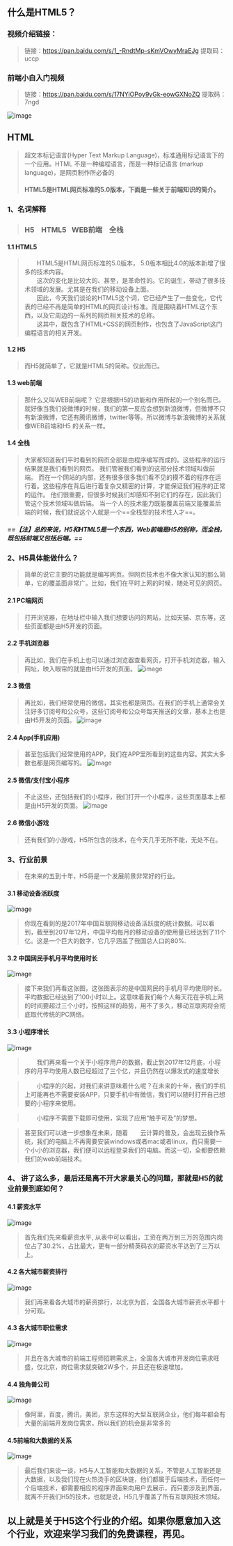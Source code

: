 ## 什么是HTML5？
### 视频介绍链接：
>链接：https://pan.baidu.com/s/1_-RndtMp-sKmVOwyMraEJg    提取码：uccp 


### 前端小白入门视频
> 链接：https://pan.baidu.com/s/17NYiOPoy9yGk-eowGXNoZQ 
提取码：7ngd 

![image](http://m.qpic.cn/psb?/V13wE8sQ0FBtUy/0IrX3l4Ub59pz0Y9YTjMW9jJSClJoXTufnDC3XEIsCg!/b/dLgAAAAAAAAA&bo=9AH3AAAAAAARBzI!&rf=viewer_4)
## HTML
> 超文本标记语言(Hyper Text Markup Language)，标准通用标记语言下的一个应用。HTML 不是一种编程语言，而是一种标记语言 (markup language)，是网页制作所必备的
>####  HTML5是HTML网页标准的5.0版本，下面是一些关于前端知识的简介。

### 1、名词解释
> ### H5 &ensp;  HTML5&ensp;   WEB前端  &ensp; 全栈

#### 1.1 HTML5
> &ensp;&ensp;&ensp;&ensp;HTML5是HTML网页标准的5.0版本，
5.0版本相比4.0的版本新增了很多的技术内容。<br/>
&ensp;&ensp;&ensp;&ensp;这次的变化是比较大的、甚至，是革命性的。它的诞生，带动了很多技术领域的发展。尤其是在我们的移动设备上面。<br/>
&ensp;&ensp;&ensp;&ensp;因此，今天我们谈论的HTML5这个词，它已经产生了一些变化，它代表的已经不再是简单的HTML的网页设计标准。而是围绕着HTML这个东西，以及它周边的一系列的网页相关技术的总称。<br/> &ensp;&ensp;&ensp;&ensp;这其中，既包含了HTML+CSS的网页制作，也包含了JavaScript这门编程语言的相关开发。

#### 1.2 H5
> 而H5就简单了，它就是HTML5的简称。仅此而已。

#### 1.3 web前端
> 那什么又叫WEB前端呢？ 它是根据H5的功能和作用所起的一个别名而已。就好像当我们说微博的时候，我们的第一反应会想到新浪微博，但微博不只有新浪微博，它还有腾讯微博，twitter等等。所以微博与新浪微博的关系就像WEB前端和H5 的关系一样。

#### 1.4 全栈
> 大家都知道我们平时看到的网页全部是由程序编写而成的。这些程序的运行结果就是我们看到的网页。
我们管被我们看到的这部分技术领域叫做前端。
而在一个网站的内部，还有很多很多我们看不见的摸不着的程序在运行着。这些程序在背后进行着复杂又精密的计算，才能保证我们程序的正常的运作。
他们很重要，但很多时候我们却感知不到它们的存在，因此我们管这个技术领域叫做后端。
当一个人的技术能力既能覆盖前端又能覆盖后端的时候，我们就说这个人就是一个==全栈型的技术性人才==。

##### ==【注】总的来说，H5和HTML5是一个东西，Web前端是H5的别称，而全栈，既包括前端又包括后端。==

### 2、H5具体能做什么？
> 简单的说它主要的功能就是编写网页。但网页技术也不像大家认知的那么简单，它的覆盖面非常广。比如，我们在平时上网的时候，随处可见的网页。

#### 2.1 PC端网页
> 打开浏览器，在地址栏中输入我们想要访问的网站，比如天猫、京东等，这些页面都是由H5开发的页面。

#### 2.2 手机浏览器
> 再比如，我们在手机上也可以通过浏览器查看网页，打开手机浏览器，输入网址，映入眼帘的就是由H5开发的页面。
![image](http://m.qpic.cn/psb?/V13wE8sQ0FBtUy/2xP8EZ5oDZ6qn8.pKZSR6L.B2K5M9Mm4ymG2kQ6PRqA!/b/dD4BAAAAAAAA&bo=zgWmAwAAAAADB0w!&rf=viewer_4)

#### 2.3 微信
> 再比如，我们经常使用的微信，其实也都是网页。在我们的手机上通常会关注好多订阅号和公众号，这些订阅号和公众号每天推送的文章，基本上也是由H5开发的页面。
![image](http://m.qpic.cn/psb?/V13wE8sQ0FBtUy/P7H6RAQGSHtGo9AEqIN0q9tir2V.s0h5BDeQjnOumMQ!/b/dL4AAAAAAAAA&bo=LgaqAwAAAAADV*M!&rf=viewer_4)

#### 2.4 App(手机应用)
> 甚至包括我们经常使用的APP，我们在APP里所看到的这些内容。其实大多数也都是网页编写的。
![image](http://m.qpic.cn/psb?/V13wE8sQ0FBtUy/37dT0A5WXEwL5j8SsldmrQjjTUS6M9*XyWC4anHYWqw!/b/dDUBAAAAAAAA&bo=7AWkAwAAAAADZww!&rf=viewer_4)

#### 2.5 微信/支付宝小程序
> 不止这些，还包括我们的小程序，我们打开一个小程序，这些页面基本上都是由H5开发的页面。
![image](http://m.qpic.cn/psb?/V13wE8sQ0FBtUy/21oKFd1TLk0196TSz*Kruf8IkSBUtCh2NVLG*vr2*vo!/b/dEgBAAAAAAAA&bo=IAbSAwAAAAADB9U!&rf=viewer_4)
#### 2.6 微信小游戏
> 还有我们的小游戏，H5所包含的技术，在今天几乎无所不能，无处不在。

### 3、行业前景
> 在未来的五到十年，H5将是一个发展前景非常好的行业。

#### 3.1 移动设备活跃度
![image](http://m.qpic.cn/psb?/V13wE8sQ0FBtUy/Zi9kbf4UkJaf4SIpMlb02ZDDzkmutqHeexxB23TLQsQ!/b/dL8AAAAAAAAA&bo=0APSAQAAAAADByI!&rf=viewer_4)
> 你现在看到的是2017年中国互联网移动设备活跃度的统计数据。可以看到，截至到2017年12月，中国平均每月的移动设备的使用量已经达到了11个亿。这是一个巨大的数字，它几乎涵盖了我国总人口的80%. 

#### 3.2 中国网民手机月平均使用时长
![image](http://m.qpic.cn/psb?/V13wE8sQ0FBtUy/t.*E1j7bIK8nTMhkyO6HcqOBFfZcNF7sJzF5mkAo*eg!/b/dFMBAAAAAAAA&bo=xAPKAQAAAAADFz4!&rf=viewer_4)
> 接下来我们再看这张图，这张图表示的是中国网民的手机月平均使用时长。平均数据已经达到了100小时以上。这意味着我们每个人每天花在手机上网的时间要超过三个小时，按照这样的趋势，用不了多久，移动互联网将会彻底取代传统的PC网络。

#### 3.3 小程序增长
![image](http://m.qpic.cn/psb?/V13wE8sQ0FBtUy/4Yh.1Jka76YK6Fes56bRlcE65h4A1zVN*lrvLKOr*R0!/b/dL4AAAAAAAAA&bo=wgPGAQAAAAADFzQ!&rf=viewer_4)
> &ensp;&ensp;&ensp;&ensp;我们再来看一个关于小程序用户的数据，截止到2017年12月底，小程序的月平均使用人数已经超过了三个亿，并且仍然在以爆发式的速度增长
> <br/> 

> &ensp;&ensp;&ensp;&ensp;小程序的兴起，对我们来讲意味着什么呢？在未来的十年，我们的手机上可能再也不需要安装APP，只要手机中有微信，我们可以随时打开自己想要的小程序来使用。

> &ensp;&ensp;&ensp;&ensp;小程序不需要下载即可使用，实现了应用“触手可及”的梦想。

> 甚至我们可以进一步想象在未来，随着&ensp;&ensp;&ensp;&ensp;云计算的普及，会出现云操作系统，我们的电脑上不再需要安装windows或者mac或者linux，而只需要一个小小的浏览器，我们便可以远程登录我们的电脑。而这一切，全都要依赖我们的web前端技术。

### 4、 讲了这么多，最后还是离不开大家最关心的问题，那就是H5的就业前景到底如何？

#### 4.1 薪资水平
![image](http://m.qpic.cn/psb?/V13wE8sQ0FBtUy/tEnVhMu8NpXAZ1t08Eu9veCctcLwbU7Z9PtblHJM7Y4!/b/dIQAAAAAAAAA&bo=YAacAgAAAAADJ*o!&rf=viewer_4)
> 首先我们先来看薪资水平, 从表中可以看出，工资在两万到三万的范围内岗位占了30.2%，占比最大，更有一部分精英码农的薪资水平达到了三万以上。

#### 4.2 各大城市薪资排行
![image](http://m.qpic.cn/psb?/V13wE8sQ0FBtUy/3Njp7ECjxlxLbg.lzfBPEIROySjrCUjo10p.73T0pUs!/b/dDQBAAAAAAAA&bo=MgbKAgAAAAADJ*4!&rf=viewer_4)
> 我们再来看各大城市的薪资排行，以北京为首，全国各大城市薪资水平都十分可观。


#### 4.3 各大城市职位需求
![image](http://m.qpic.cn/psb?/V13wE8sQ0FBtUy/3KTXulVA96kUlMoID.6vjNKiuXJMFtp26gv8Fwyy4wM!/b/dMUAAAAAAAAA&bo=9gW.AgAAAAADJ00!&rf=viewer_4)
> 并且在各大城市的前端工程师招聘需求上，全国各大城市开发岗位需求旺盛，仅北京，岗位需求就突破2W多个，并且还在极速增加。

#### 4.4 独角兽公司
![image](http://m.qpic.cn/psb?/V13wE8sQ0FBtUy/xRazYDFulMk*Fdct3oNfce8wdxcpwwplfG2Syvkxceg!/b/dL8AAAAAAAAA&bo=VgboAQAAAAADJ7s!&rf=viewer_4)
> 像阿里，百度，腾讯，美团，京东这样的大型互联网企业，他们每年都会有大量的前端开发岗位需求，所以我们的机会是非常多的

#### 4.5前端和大数据的关系
![image](http://m.qpic.cn/psb?/V13wE8sQ0FBtUy/3eev2ivG2c8Hx50YyGehFbFwHTN2G7bdjx*GiOYKNMU!/b/dMAAAAAAAAAA&bo=rAW0AgAAAAADJx0!&rf=viewer_4)
> 最后我们来谈一谈，H5与人工智能和大数据的关系，不管是人工智能还是大数据，以及我们现在火热烫手的区块链，他们都属于后端技术，而任何一个后端技术，都需要相应的程序界面来向用户去展示，而只要涉及到界面，就离不开我们H5的技术，也就是说，H5几乎覆盖了所有互联网技术领域。

## 以上就是关于H5这个行业的介绍。如果你愿意加入这个行业，欢迎来学习我们的免费课程，再见。
